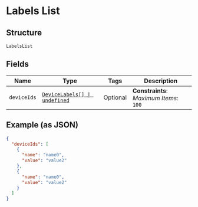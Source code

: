 
# Labels List

## Structure

`LabelsList`

## Fields

| Name | Type | Tags | Description |
|  --- | --- | --- | --- |
| `deviceIds` | [`DeviceLabels[] \| undefined`](../../doc/models/device-labels.md) | Optional | **Constraints**: *Maximum Items*: `100` |

## Example (as JSON)

```json
{
  "deviceIds": [
    {
      "name": "name0",
      "value": "value2"
    },
    {
      "name": "name0",
      "value": "value2"
    }
  ]
}
```

